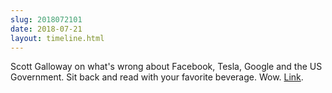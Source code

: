 ```yaml
---
slug: 2018072101
date: 2018-07-21
layout: timeline.html
---
```

<p class="timeline">Scott Galloway on what's wrong about Facebook, Tesla, Google and the US Government. Sit back and read with your favorite beverage. Wow. <a href="https://www.l2inc.com/daily-insights/no-mercy-no-malice/cloud-cover?utm_source=email&utm_medium=email&utm_content=nm2&utm_campaign=email">Link</a>.</p> 
